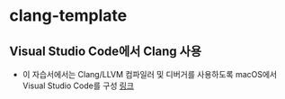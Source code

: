 # clang-template

## Visual Studio Code에서 Clang 사용
- 이 자습서에서는 Clang/LLVM 컴파일러 및 디버거를 사용하도록 macOS에서 Visual Studio Code를 구성 [링크](https://code.visualstudio.com/docs/cpp/config-clang-mac)

